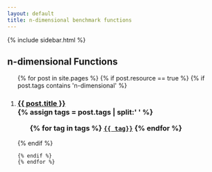 ```yaml
---
layout: default
title: n-dimensional benchmark functions
---
```

{% include sidebar.html %}
<div class="home">

  <h2>n-dimensional Functions</h2>

  <ol >
    {% for post in site.pages %}
	{% if post.resource == true %}
	{% if post.tags contains 'n-dimensional' %}
		 <li>
        <h3>
          <a href="{{ post.url | prepend: site.baseurl }}">{{ post.title }}</a>
		  <br />
		{% assign tags = post.tags | split:' ' %}
		<ul>
			{% for tag in tags %}
			<code><a class="fcntag" href="{{ tag | prepend:'/' | prepend: site.baseurl }}">{{ tag}}</a></code>
			{% endfor %}
		</ul>
        </h3>
      </li>
	{% endif %}
     
    {% endif %}
	{% endfor %}
  </ol>

</div>